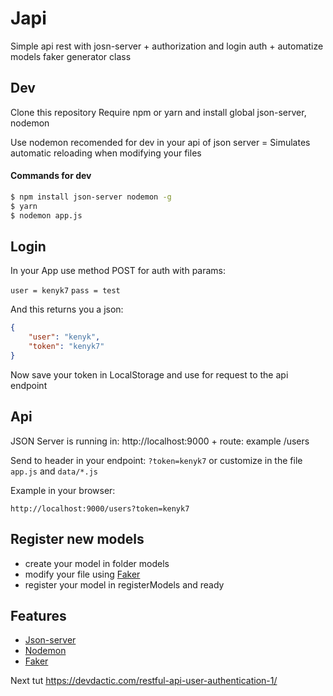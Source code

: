 # Japi

Simple api rest with josn-server + authorization and login auth + automatize models faker generator class

## Dev

Clone this repository
Require npm or yarn and install global json-server, nodemon

Use nodemon recomended for dev in your api of json server = Simulates automatic reloading when modifying your files

#### Commands for dev

```sh
$ npm install json-server nodemon -g
$ yarn
$ nodemon app.js
```

## Login

In your App use method POST for auth with params:

`user = kenyk7`
`pass = test`

And this returns you a json:

```json
{
    "user": "kenyk",
    "token": "kenyk7"
}
```

Now save your token in LocalStorage and use for request to the api endpoint


## Api

JSON Server is running in: http://localhost:9000 + route: example /users

Send to header in your endpoint: `?token=kenyk7` or customize in the file `app.js` and `data/*.js`

Example in your browser:

`http://localhost:9000/users?token=kenyk7`


## Register new models

* create your model in folder models
* modify your file using [Faker]
* register your model in registerModels and ready

## Features

* [Json-server]
* [Nodemon]
* [Faker]

Next tut
https://devdactic.com/restful-api-user-authentication-1/

[Json-server]: <https://github.com/typicode/json-server>
[Nodemon]: <https://github.com/remy/nodemon>
[Faker]: <https://github.com/marak/Faker.js/>